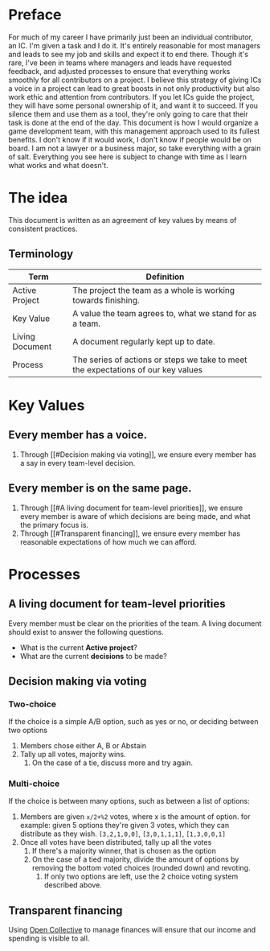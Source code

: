 # Preface
For much of my career I have primarily just been an individual contributor, an IC. I'm given a task and I do it. It's entirely reasonable for most managers and leads to see my job and skills and expect it to end there. Though it's rare, I've been in teams where managers and leads have requested feedback, and adjusted processes to ensure that everything works smoothly for all contributors on a project. 
I believe this strategy of giving ICs a voice in a project can lead to great boosts in not only productivity but also work ethic and attention from contributors. If you let ICs guide the project, they will have some personal ownership of it, and want it to succeed. If you silence them and use them as a tool, they're only going to care that their task is done at the end of the day.
This document is how I would organize a game development team, with this management approach used to its fullest benefits. I don't know if it would work, I don't know if people would be on board. I am not a lawyer or a business major, so take everything with a grain of salt. Everything you see here is subject to change with time as I learn what works and what doesn't.
# The idea
This document is written as an agreement of key values by means of consistent practices. 
## Terminology
| Term            | Definition                                                                        |
| --------------- | --------------------------------------------------------------------------------- |
| Active Project  | The project the team as a whole is working towards finishing.                     |
| Key Value       | A value the team agrees to, what we stand for as a team.                          |
| Living Document | A document regularly kept up to date.                                             |
| Process         | The series of actions or steps we take to meet the expectations of our key values |
# Key Values
## Every member has a voice.
1. Through [[#Decision making via voting]], we ensure every member has a say in every team-level decision.
## Every member is on the same page.
1. Through [[#A living document for team-level priorities]], we ensure every member is aware of which decisions are being made, and what the primary focus is.
2. Through [[#Transparent financing]], we ensure every member has reasonable expectations of how much we can afford.
# Processes
## A living document for team-level priorities
Every member must be clear on the priorities of the team. A living document should exist to answer the following questions.
- What is the current **Active project**?
- What are the current **decisions** to be made?
## Decision making via voting
### Two-choice
If the choice is a simple A/B option, such as yes or no, or deciding between two options
1. Members chose either A, B or Abstain
2. Tally up all votes, majority wins.
	1. On the case of a tie, discuss more and try again.
### Multi-choice
If the choice is between many options, such as between a list of options:
1. Members are given `x/2+%2` votes, where x is the amount of option. for example: given 5 options they're given 3 votes, which they can distribute as they wish. `[3,2,1,0,0]`, `[3,0,1,1,1]`, `[1,3,0,0,1]`
2. Once all votes have been distributed, tally up all the votes
	1. If there's a majority winner, that is chosen as the option
	2. On the case of a tied majority, divide the amount of options by removing the bottom voted choices (rounded down) and revoting. 
		1. If only two options are left, use the 2 choice voting system described above.
## Transparent financing
Using [Open Collective](https://opencollective.com/) to manage finances will ensure that our income and spending is visible to all.